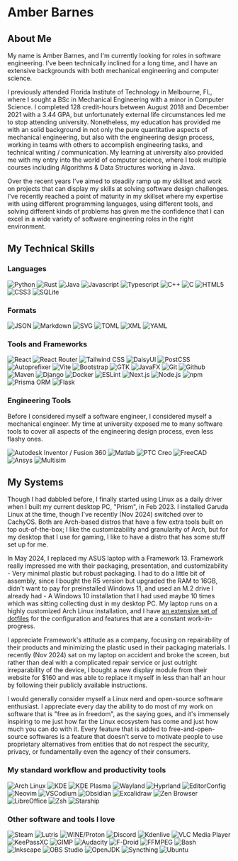 # Amber Barnes

## About Me

My name is Amber Barnes, and I'm currently looking for roles in software engineering. I've been technically inclined for a long time, and I have an extensive backgrounds with both mechanical engineering and computer science.

I previously attended Florida Institute of Technology in Melbourne, FL, where I sought a BSc in Mechanical Engineering with a minor in Computer Science. I completed 128 credit-hours between August 2018 and December 2021 with a 3.44 GPA, but unfortunately external life circumstances led me to stop attending university. Nonetheless, my education has provided me with an solid background in not only the pure quantitative aspects of mechanical engineering, but also with the engineering design process, working in teams with others to accomplish engineering tasks, and technical writing / communication. My learning at university also provided me with my entry into the world of computer science, where I took multiple courses including Algorithms & Data Structures working in Java.

Over the recent years I've aimed to steadily ramp up my skillset and work on projects that can display my skills at solving software design challenges. I've recently reached a point of maturity in my skillset where my expertise with using different programming languages, using different tools, and solving different kinds of problems has given me the confidence that I can excel in a wide variety of software engineering roles in the right environment.

## My Technical Skills

### Languages

![Python](https://img.shields.io/badge/Python-3776ab?style=for-the-badge&logo=python&logoColor=white)
![Rust](https://img.shields.io/badge/Rust-d64b19?style=for-the-badge&logo=rust&logoColor=white)
![Java](https://img.shields.io/badge/Java-BB0000?style=for-the-badge)
![Javascript](https://img.shields.io/badge/Javascript-333333?style=for-the-badge&logo=javascript)
![Typescript](https://img.shields.io/badge/Typescript-3178c6?style=for-the-badge&logo=typescript&logoColor=white)
![C++](https://img.shields.io/badge/C++-00599c?style=for-the-badge&logo=cplusplus&logoColor=white)
![C](https://img.shields.io/badge/C-3178c6?style=for-the-badge&logo=c&logoColor=white)
![HTML5](https://img.shields.io/badge/HTML5-333333?style=for-the-badge&logo=html5)
![CSS3](https://img.shields.io/badge/CSS3-333333?style=for-the-badge&logo=css3&logoColor=1572b6)
![SQLite](https://img.shields.io/badge/SQLite-003b57?style=for-the-badge&logo=sqlite&logoColor=white)

### Formats

![JSON](https://img.shields.io/badge/JSON-333333?style=for-the-badge&logo=json&logoColor=white)
![Markdown](https://img.shields.io/badge/Markdown-222222?style=for-the-badge&logo=markdown&logoColor=white)
![SVG](https://img.shields.io/badge/SVG-333333?style=for-the-badge&logo=svg&logoColor=white)
![TOML](https://img.shields.io/badge/TOML-9c4121?style=for-the-badge&logo=toml&logoColor=white)
![XML](https://img.shields.io/badge/XML-005fad?style=for-the-badge&logo=xml&logoColor=white)
![YAML](https://img.shields.io/badge/YAML-ff1a1a?style=for-the-badge&logo=yaml&logoColor=white)

### Tools and Frameworks

![React](https://img.shields.io/badge/React-1d3072?style=for-the-badge&logo=react&logoColor=61dafb)
![React Router](https://img.shields.io/badge/React%20Router-333333?style=for-the-badge&logo=reactrouter&logoColor=ca4245)
![Tailwind CSS](https://img.shields.io/badge/Tailwind%20CSS-0d1a39?style=for-the-badge&logo=tailwindcss&logoColor=38bcf8)
![DaisyUI](https://img.shields.io/badge/DaisyUI-1C2229?style=for-the-badge&logo=daisyui&logoColor=1ad1a5)
![PostCSS](https://img.shields.io/badge/PostCSS-dd3a0a?style=for-the-badge&logo=postcss&logoColor=white)
![Autoprefixer](https://img.shields.io/badge/Autoprefixer-dd3735?style=for-the-badge&logo=autoprefixer&logoColor=white)
![Vite](https://img.shields.io/badge/Vite-646cff?style=for-the-badge&logo=vite&logoColor=fce302)
![Bootstrap](https://img.shields.io/badge/Bootstrap-7952b3?style=for-the-badge&logo=bootstrap&logoColor=white)
![GTK](https://img.shields.io/badge/GTK-333333?style=for-the-badge&logo=gtk&logoColor=7fe719)
![JavaFX](https://img.shields.io/badge/JavaFX-bb0000?style=for-the-badge)
![Git](https://img.shields.io/badge/Git-f05032?style=for-the-badge&logo=git&logoColor=white)
![Github](https://img.shields.io/badge/GitHub-181717?style=for-the-badge&logo=github&logoColor=white)
![Maven](https://img.shields.io/badge/Maven-c71a36?style=for-the-badge&logo=apachemaven&logoColor=white)
![Django](https://img.shields.io/badge/Django-092e20?style=for-the-badge&logo=django&logoColor=white)
![Docker](https://img.shields.io/badge/Docker-2496ed?style=for-the-badge&logo=docker&logoColor=white)
![ESLint](https://img.shields.io/badge/ESLint-4b32c3?style=for-the-badge&logo=eslint&logoColor=white)
![Next.js](https://img.shields.io/badge/Next.js-000000?style=for-the-badge&logo=next.js&logoColor=white)
![Node.js](https://img.shields.io/badge/Node.js-5fa04e?style=for-the-badge&logo=node.js&logoColor=white)
![npm](https://img.shields.io/badge/npm-cb3837?style=for-the-badge&logo=npm&logoColor=white)
![Prisma ORM](https://img.shields.io/badge/Prisma%20ORM-2d3748?style=for-the-badge&logo=prisma&logoColor=white)
![Flask](https://img.shields.io/badge/Flask-3390a2?style=for-the-badge&logo=flask&logoColor=white)

### Engineering Tools

Before I considered myself a software engineer, I considered myself a mechanical engineer. My time at university exposed me to many software tools to cover all aspects of the engineering design process, even less flashy ones.

![Autodesk Inventor / Fusion 360](https://img.shields.io/badge/Inventor%20\/%20Fusion360-000000?style=for-the-badge&logo=autodesk&logoColor=white)
![Matlab](https://img.shields.io/badge/MATLAB-054d7d?style=for-the-badge)
![PTC Creo](https://img.shields.io/badge/PTC%20Creo-40a91c?style=for-the-badge)
![FreeCAD](https://img.shields.io/badge/FreeCAD-729fcf?style=for-the-badge&logo=freecad&logoColor=d01818)
![Ansys](https://img.shields.io/badge/Ansys-333333?style=for-the-badge&logo=ansys&logoColor=ffb61a)
![Multisim](https://img.shields.io/badge/Multisim-57b685?style=for-the-badge&logo=multisim&logoColor=white)

## My Systems

Though I had dabbled before, I finally started using Linux as a daily driver when I built my current desktop PC, "Prism", in Feb 2023. I installed Garuda Linux at the time, though I've recently (Nov 2024) switched over to CachyOS. Both are Arch-based distros that have a few extra tools built on top out-of-the-box; I like the customizability and granularity of Arch, but for my desktop that I use for gaming, I like to have a distro that has some stuff set up for me.

In May 2024, I replaced my ASUS laptop with a Framework 13. Framework really impressed me with their packaging, presentation, and customizability - Very minimal plastic but robust packaging. I had to do a little bit of assembly, since I bought the R5 version but upgraded the RAM to 16GB, didn't want to pay for preinstalled Windows 11, and used an M.2 drive I already had - A Windows 10 installation that I had used maybe 10 times which was sitting collecting dust in my desktop PC. My laptop runs on a highly customized Arch Linux installation, and I have [an extensive set of dotfiles](https://github.com/ambertia/.dotfiles) for the configuration and features that are a constant work-in-progress.

I appreciate Framework's attitude as a company, focusing on repairability of their products and minimizing the plastic used in their packaging materials. I recently (Nov 2024) sat on my laptop on accident and broke the screen, but rather than deal with a complicated repair service or just outright irreparability of the device, I bought a new display module from their website for $160 and was able to replace it myself in less than half an hour by following their publicly available instructions.

I would generally consider myself a Linux nerd and open-source software enthusiast. I appreciate every day the ability to do most of my work on software that is "free as in freedom", as the saying goes, and it's immensely inspiring to me just how far the Linux ecosystem has come and just how much you can do with it. Every feature that is added to free-and-open-source softwares is a feature that doesn't serve to motivate people to use proprietary alternatives from entities that do not respect the security, privacy, or fundamentally even the agency of their consumers.

### My standard workflow and productivity tools

![Arch Linux](https://img.shields.io/badge/Arch%20Linux-1793d1?style=for-the-badge&logo=archlinux&logoColor=white)
![KDE](https://img.shields.io/badge/KDE-1d99f3?style=for-the-badge&logo=kde&logoColor=white)
![KDE Plasma](https://img.shields.io/badge/KDE%20Plasma-1d99f3?style=for-the-badge&logo=kdeplasma&logoColor=white)
![Wayland](https://img.shields.io/badge/Wayland-333333?style=for-the-badge&logo=wayland&logoColor=ffbc00)
![Hyprland](https://img.shields.io/badge/Hyprland-333333?style=for-the-badge&logo=hyprland&logoColor=58e1ff)
![EditorConfig](https://img.shields.io/badge/EditorConfig-fefefe?style=for-the-badge&logo=editorconfig&logoColor=black)
![Neovim](https://img.shields.io/badge/Neovim-57a143?style=for-the-badge&logo=neovim&logoColor=white)
![VSCodium](https://img.shields.io/badge/VSCodium-333333?style=for-the-badge&logo=vscodium&logoColor=2f80ed)
![Obsidian](https://img.shields.io/badge/Obsidian-7c3aed?style=for-the-badge&logo=obsidian&logoColor=white)
![Excalidraw](https://img.shields.io/badge/Excalidraw-6965db?style=for-the-badge&logo=excalidraw&logoColor=white)
![Zen Browser](https://img.shields.io/badge/Zen%20Browser-111111?style=for-the-badge&logo=firefox&logoColor=white)
![LibreOffice](https://img.shields.io/badge/LibreOffice-18a303?style=for-the-badge&logo=libreoffice&logoColor=white)
![Zsh](https://img.shields.io/badge/Zsh-333333?style=for-the-badge&logo=zsh&logoColor=f15a24)
![Starship](https://img.shields.io/badge/Starship-dd0b78?style=for-the-badge&logo=starship&logoColor=white)

### Other software and tools I love

![Steam](https://img.shields.io/badge/Steam-000000?style=for-the-badge&logo=steam&logoColor=white)
![Lutris](https://img.shields.io/badge/Lutris-333333?style=for-the-badge&logo=lutris&logoColor=ff9900)
![WINE/Proton](https://img.shields.io/badge/WINE\/Proton-f50057?style=for-the-badge&logo=protondb&logoColor=white)
![Discord](https://img.shields.io/badge/Discord-5865f2?style=for-the-badge&logo=discord&logoColor=white)
![Kdenlive](https://img.shields.io/badge/Kdenlive-333333?style=for-the-badge&logo=kdenlive&logoColor=527eb2)
![VLC Media Player](https://img.shields.io/badge/VLC%20Media%20Player-333333?style=for-the-badge&logo=vlcmediaplayer&logoColor=ff8800)
![KeePassXC](https://img.shields.io/badge/KeePassXC-6cac4d?style=for-the-badge&logo=keepassxc&logoColor=white)
![GIMP](https://img.shields.io/badge/GIMP-5c5543?style=for-the-badge&logo=gimp&logoColor=white)
![Audacity](https://img.shields.io/badge/Audacity-0000bb?style=for-the-badge&logo=audacity&logoColor=yellow)
![F-Droid](https://img.shields.io/badge/FDroid-1976d2?style=for-the-badge&logo=fdroid&logoColor=white)
![FFMPEG](https://img.shields.io/badge/FFMPEG-007808?style=for-the-badge&logo=ffmpeg&logoColor=white)
![Bash](https://img.shields.io/badge/Bash-4eaa25?style=for-the-badge&logo=gnubash&logoColor=white)
![Inkscape](https://img.shields.io/badge/Inkscape-333333?style=for-the-badge&logo=inkscape&logoColor=white)
![OBS Studio](https://img.shields.io/badge/OBS%20Studio-302e31?style=for-the-badge&logo=obsstudio&logoColor=white)
![OpenJDK](https://img.shields.io/badge/OpenJDK-000000?style=for-the-badge&logo=openjdk&logoColor=white)
![Syncthing](https://img.shields.io/badge/Syncthing-0891d1?style=for-the-badge&logo=syncthing&logoColor=white)
![Ubuntu](https://img.shields.io/badge/Ubuntu-e95420?style=for-the-badge&logo=ubuntu&logoColor=white)

<!--
![Framework](https://img.shields.io/badge/Framework-666666?style=for-the-badge&logo=framework&logoColor=black)
![Raspberry Pi](https://img.shields.io/badge/Raspberry%20Pi-a22846?style=for-the-badge&logo=raspberrypi&logoColor=white)
![Slack](https://img.shields.io/badge/Slack-4a154b?style=for-the-badge&logo=slack&logoColor=white)
-->
